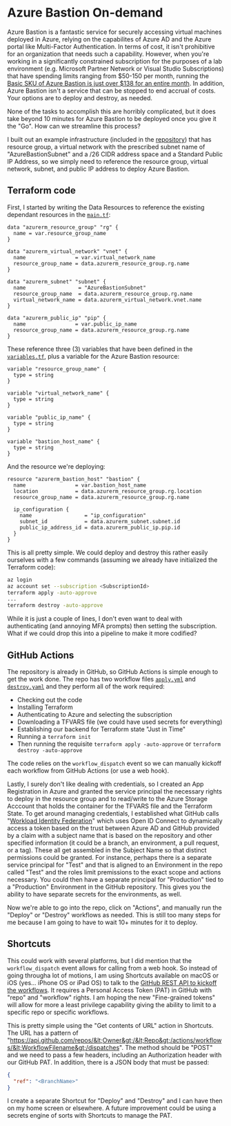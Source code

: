 # Azure Bastion On-demand

Azure Bastion is a fantastic service for securely accessing virtual machines deployed in Azure, relying on the capabilites of Azure AD and the Azure portal like Multi-Factor Authentication.  In terms of cost, it isn't prohibitive for an organization that needs such a capability.  However, when you're working in a significantly constrained subscription for the purposes of a lab environment (e.g. Microsoft Partner Network or Visual Studio Subscriptions) that have spending limits ranging from $50-150 per month, running the [Basic SKU of Azure Bastion is just over $138 for an entire month](https://azure.com/e/9ae93e1f665e4b8aab27f5fbcf8d91b4).  In addition, Azure Bastion isn't a service that can be stopped to end accrual of costs.  Your options are to deploy and destroy, as needed.

None of the tasks to accomplish this are horribly complicated, but it does take beyond 10 minutes for Azure Bastion to be deployed once you give it the "Go".  How can we streamline this process?

I built out an example infrastructure (included in the [repository](https://github.com/dustindortch/terraform-azbastion-ondemand)) that has resource group, a virtual network with the prescribed subnet name of "AzureBastionSubnet" and a /26 CIDR address space and a Standard Public IP Address, so we simply need to reference the resource group, virtual network, subnet, and public IP address to deploy Azure Bastion.

## Terraform code

First, I started by writing the Data Resources to reference the existing dependant resources in the [`main.tf`](https://github.com/dustindortch/terraform-azbastion-ondemand/blob/main/main.tf):

```hcl2
data "azurerm_resource_group" "rg" {
  name = var.resource_group_name
}

data "azurerm_virtual_network" "vnet" {
  name                = var.virtual_network_name
  resource_group_name = data.azurerm_resource_group.rg.name
}

data "azurerm_subnet" "subnet" {
  name                 = "AzureBastionSubnet"
  resource_group_name  = data.azurerm_resource_group.rg.name
  virtual_network_name = data.azurerm_virtual_network.vnet.name
}

data "azurerm_public_ip" "pip" {
  name                = var.public_ip_name
  resource_group_name = data.azurerm_resource_group.rg.name
}
```

These reference three (3) variables that have been defined in the [`variables.tf`](https://github.com/dustindortch/terraform-azbastion-ondemand/blob/main/variables.tf), plus a variable for the Azure Bastion resource:

```hcl2
variable "resource_group_name" {
  type = string
}

variable "virtual_network_name" {
  type = string
}

variable "public_ip_name" {
  type = string
}

variable "bastion_host_name" {
  type = string
}
```

And the resource we're deploying:

```hcl2
resource "azurerm_bastion_host" "bastion" {
  name                = var.bastion_host_name
  location            = data.azurerm_resource_group.rg.location
  resource_group_name = data.azurerm_resource_group.rg.name

  ip_configuration {
    name                 = "ip_configuration"
    subnet_id            = data.azurerm_subnet.subnet.id
    public_ip_address_id = data.azurerm_public_ip.pip.id
  }
}
```

This is all pretty simple.  We could deploy and destroy this rather easily ourselves with a few commands (assuming we already have initialized the Terraform code):

```bash
az login
az account set --subscription <SubscriptionId>
terraform apply -auto-approve
...
terraform destroy -auto-approve
```

While it is just a couple of lines, I don't even want to deal with authenticating (and annoying MFA prompts) then setting the subscription.  What if we could drop this into a pipeline to make it more codified?

## GitHub Actions

The repository is already in GitHub, so GitHub Actions is simple enough to get the work done.  The repo has two workflow files [`apply.yml`](https://github.com/dustindortch/terraform-azbastion-ondemand/blob/main/.github/workflows/apply.yml) and [`destroy.yaml`](https://github.com/dustindortch/terraform-azbastion-ondemand/blob/main/.github/workflows/destroy.yml) and they perform all of the work required:

* Checking out the code
* Installing Terraform
* Authenticating to Azure and selecting the subscription
* Downloading a TFVARS file (we could have used secrets for everything)
* Establishing our backend for Terraform state "Just in Time"
* Running a `terraform init`
* Then running the requisite `terraform apply -auto-approve` or `terraform destroy -auto-approve`

The code relies on the `workflow_dispatch` event so we can manually kickoff each workflow from GitHub Actions (or use a web hook).

Lastly, I surely don't like dealing with credentials, so I created an App Registration in Azure and granted the service principal the necessary rights to deploy in the resource group and to read/write to the Azure Storage Acccount that holds the container for the TFVARS file and the Terraform State.  To get around managing credentials, I established what GitHub calls "[Workload Identity Federation](https://docs.github.com/en/actions/deployment/security-hardening-your-deployments/configuring-openid-connect-in-azure)" which uses Open ID Connect to dynamically access a token based on the trust between Azure AD and GitHub provided by a claim with a subject name that is based on the repository and other specified information (it could be a branch, an environment, a pull request, or a tag).  These all get assembled in the Subject Name so that distinct permissions could be granted.  For instance, perhaps there is a separate service principal for "Test" and that is aligned to an Environment in the repo called "Test" and the roles limit premissions to the exact scope and actions necessary.  You could then have a separate principal for "Production" tied to a "Production" Environment in the GitHub repository.  This gives you the ability to have separate secrets for the environments, as well.

Now we're able to go into the repo, click on "Actions", and manually run the "Deploy" or "Destroy" workflows as needed.  This is still too many steps for me because I am going to have to wait 10+ minutes for it to deploy.

## Shortcuts

This could work with several platforms, but I did mention that the `workflow_dispatch` event allows for calling from a web hook.  So instead of going througha  lot of motions, I am using Shortcuts available on macOS or iOS (yes... iPhone OS or iPad OS) to talk to the [GitHub REST API to kickoff the workflows](https://docs.github.com/en/rest/actions/workflows?apiVersion=2022-11-28).  It requires a Personal Access Token (PAT) in GitHub with "repo" and "workflow" rights.  I am hoping the new "Fine-grained tokens" will allow for more a least privilege capability giving the ability to limit to a specific repo or specific workflows.

This is pretty simple using the "Get contents of URL" action in Shortcuts.  The URL has a pattern of "https://api.github.com/repos/&lt;Owner&gt;/&lt;Repo&gt;/actions/workflows/&lt;WorkflowFilename&gt;/dispatches".  The method should be "POST" and we need to pass a few headers, including an Authorization header with our GitHub PAT.  In addition, there is a JSON body that must be passed:

```json
{
  "ref": "<BranchName>"
}
```

I create a separate Shortcut for "Deploy" and "Destroy" and I can have then on my home screen or elsewhere.  A future improvement could be using a secrets engine of sorts with Shortcuts to manage the PAT.